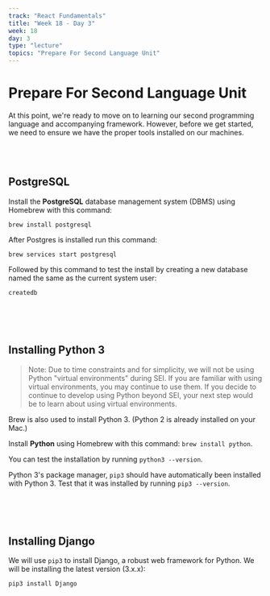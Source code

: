 ```yaml
---
track: "React Fundamentals"
title: "Week 18 - Day 3"
week: 18
day: 3
type: "lecture"
topics: "Prepare For Second Language Unit"
---
```



# Prepare For Second Language Unit

At this point, we're ready to move on to learning our second programming language and accompanying framework. However, before we get started, we need to ensure we have the proper tools installed on our machines.


<br>
<br>



## PostgreSQL

Install the **PostgreSQL** database management system (DBMS) using Homebrew with this command:

```shell
brew install postgresql
```

After Postgres is installed run this command:

```shell
brew services start postgresql
```
 
Followed by this command to test the install by creating a new database named the same as the current system user:
 
```shell
createdb
```


<br>
<br>
<br>






## Installing Python 3

> Note: Due to time constraints and for simplicity, we will not be using Python "virtual environments" during SEI.  If you are familiar with using virtual environments, you may continue to use them.  If you decide to continue to develop using Python beyond SEI, your next step would be to learn about using virtual environments.

Brew is also used to install Python 3. (Python 2 is already installed on your Mac.)

Install **Python** using Homebrew with this command: `brew install python`. 

You can test the installation by running `python3 --version`.

Python 3's package manager, `pip3` should have automatically been installed with Python 3.  Test that it was installed by running `pip3 --version`.




<br>
<br>
<br>




## Installing Django

We will use `pip3` to install Django, a robust web framework for Python. We will be installing the latest version (3.x.x):


```shell
pip3 install Django
```